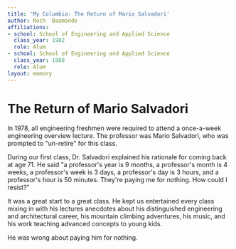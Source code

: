```yaml
---
title: 'My Columbia: The Return of Mario Salvadori'
author: Roch  Baamonde
affiliations:
- school: School of Engineering and Applied Science
  class_year: 1982
  role: Alum
- school: School of Engineering and Applied Science
  class_year: 1988
  role: Alum
layout: memory
---
```


# The Return of Mario Salvadori

In 1978, all engineering freshmen were required to attend a once-a-week engineering overview lecture.  The professor was Mario Salvadori, who was prompted to "un-retire" for this class.

During our first class, Dr. Salvadori explained his rationale for coming back at age 71.  He said "a professor's year is 9 months, a professor's month is 4 weeks, a professor's week is 3 days, a professor's day is 3 hours, and a professor's hour is 50 minutes.  They're paying me for nothing.  How could I resist?"

It was a great start to a great class.  He kept us entertained every class mixing in with his lectures anecdotes about his distinguished engineering and architectural career, his mountain climbing adventures, his music, and his work teaching advanced concepts to young kids.

He was wrong about paying him for nothing.
